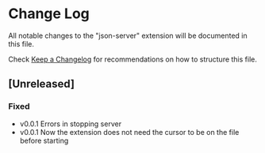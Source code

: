 # Change Log

All notable changes to the "json-server" extension will be documented in this file.

Check [Keep a Changelog](http://keepachangelog.com/) for recommendations on how to structure this file.

## [Unreleased]

### Fixed

- v0.0.1 Errors in stopping server
- v0.0.1 Now the extension does not need the cursor to be on the file before starting